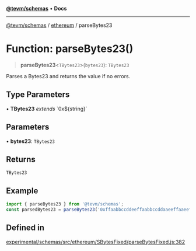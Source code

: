 [**@tevm/schemas**](../../README.md) • **Docs**

***

[@tevm/schemas](../../modules.md) / [ethereum](../README.md) / parseBytes23

# Function: parseBytes23()

> **parseBytes23**\<`TBytes23`\>(`bytes23`): `TBytes23`

Parses a Bytes23 and returns the value if no errors.

## Type Parameters

• **TBytes23** *extends* \`0x$\{string\}\`

## Parameters

• **bytes23**: `TBytes23`

## Returns

`TBytes23`

## Example

```ts
import { parseBytes23 } from '@tevm/schemas';
const parsedBytes23 = parseBytes23('0xffaabbccddeeffaabbccddaaeeffaaeeffbbccddcc');
```

## Defined in

[experimental/schemas/src/ethereum/SBytesFixed/parseBytesFixed.js:382](https://github.com/evmts/tevm-monorepo/blob/main/experimental/schemas/src/ethereum/SBytesFixed/parseBytesFixed.js#L382)
